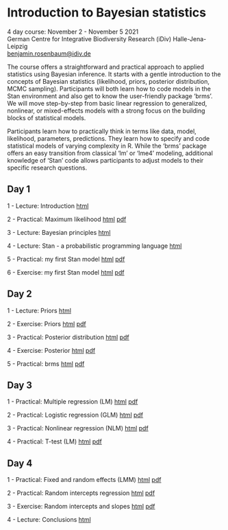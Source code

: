 # Introduction to Bayesian statistics

4 day course: November 2 - November 5 2021  
German Centre for Integrative Biodiversity Research (iDiv) Halle-Jena-Leipzig  
benjamin.rosenbaum@idiv.de  

The course offers a straightforward and practical approach to applied statistics using Bayesian inference. It starts with a gentle introduction to the concepts of Bayesian statistics (likelihood, priors, posterior distribution, MCMC sampling). Participants will both learn how to code models in the Stan environment and also get to know the user-friendly package ‘brms’. We will move step-by-step from basic linear regression to generalized, nonlinear, or mixed-effects models with a strong focus on the building blocks of statistical models.  

Participants learn how to practically think in terms like data, model, likelihood, parameters, predictions. They learn how to specify and code statistical models of varying complexity in R. While the ‘brms’ package offers an easy transition from classical ‘lm’ or ‘lme4’ modeling, additional knowledge of ‘Stan’ code allows participants to adjust models to their specific research questions.  

## Day 1 

1 - Lecture: Introduction [html](https://benjamin-rosenbaum.github.io/bayesian-intro/Day_1_1_Intro.html)

2 - Practical: Maximum likelihood [html](https://benjamin-rosenbaum.github.io/bayesian-intro/Day_1_2_practical_maximum_likelihood.html) [pdf](https://benjamin-rosenbaum.github.io/bayesian-intro/Day_1_2_practical_maximum_likelihood.pdf)

3 - Lecture: Bayesian principles [html](https://benjamin-rosenbaum.github.io/bayesian-intro/Day_1_3_Bayesian_principles.html)

4 - Lecture: Stan - a probabilistic programming language [html](https://benjamin-rosenbaum.github.io/bayesian-intro/Day_1_4_Stan.html)

5 - Practical: my first Stan model [html](https://benjamin-rosenbaum.github.io/bayesian-intro/Day_1_5_practical_first_Stan_model.html) [pdf](https://benjamin-rosenbaum.github.io/bayesian-intro/Day_1_5_practical_first_Stan_model.pdf)

6 - Exercise: my first Stan model [html](https://benjamin-rosenbaum.github.io/bayesian-intro/Day_1_6_exercises_first_Stan_model.html) [pdf](https://benjamin-rosenbaum.github.io/bayesian-intro/Day_1_6_exercises_first_Stan_model.pdf)

## Day 2 

1 - Lecture: Priors [html](https://benjamin-rosenbaum.github.io/bayesian-intro/Day_2_1_Priors.html)

2 - Exercise: Priors [html](https://benjamin-rosenbaum.github.io/bayesian-intro/Day_2_2_exercise_priors.html) [pdf](https://benjamin-rosenbaum.github.io/bayesian-intro/Day_2_2_exercise_priors.pdf)

3 - Practical: Posterior distribution [html](https://benjamin-rosenbaum.github.io/bayesian-intro/Day_2_3_practical_posterior.html) [pdf](https://benjamin-rosenbaum.github.io/bayesian-intro/Day_2_3_practical_posterior.pdf)

4 - Exercise: Posterior [html](https://benjamin-rosenbaum.github.io/bayesian-intro/Day_2_4_exercise_posterior.html) [pdf](https://benjamin-rosenbaum.github.io/bayesian-intro/Day_2_4_exercise_posterior.pdf)

5 - Practical: brms [html](https://benjamin-rosenbaum.github.io/bayesian-intro/Day_2_5_practical_brms.html) [pdf](https://benjamin-rosenbaum.github.io/bayesian-intro/Day_2_5_practical_brms.pdf)

## Day 3 

1 - Practical: Multiple regression (LM) [html](https://benjamin-rosenbaum.github.io/bayesian-intro/Day_3_1_practical_lm_multiple.html) [pdf](https://benjamin-rosenbaum.github.io/bayesian-intro/Day_3_1_practical_lm_multiple.pdf)

2 - Practical: Logistic regression (GLM) [html](https://benjamin-rosenbaum.github.io/bayesian-intro/Day_3_2_practical_logistic.html) [pdf](https://benjamin-rosenbaum.github.io/bayesian-intro/Day_3_2_practical_logistic.pdf)

3 - Practical: Nonlinear regression (NLM) [html](https://benjamin-rosenbaum.github.io/bayesian-intro/Day_3_3_practical_nonlinear.html) [pdf](https://benjamin-rosenbaum.github.io/bayesian-intro/Day_3_3_practical_nonlinear.pdf)

4 - Practical: T-test (LM) [html](https://benjamin-rosenbaum.github.io/bayesian-intro/Day_3_4_practical_t-test.html) [pdf](https://benjamin-rosenbaum.github.io/bayesian-intro/Day_3_4_practical_t-test.pdf)

## Day 4 

1 - Practical: Fixed and random effects (LMM) [html](https://benjamin-rosenbaum.github.io/bayesian-intro/Day_4_1_practical_fixed_and_random_effects.html) [pdf](https://benjamin-rosenbaum.github.io/bayesian-intro/Day_4_1_practical_fixed_and_random_effects.pdf)

2 - Practical: Random intercepts regression [html](https://benjamin-rosenbaum.github.io/bayesian-intro/Day_4_2_practical_random_intercepts_regression.html) [pdf](https://benjamin-rosenbaum.github.io/bayesian-intro/Day_4_2_practical_random_intercepts_regression.pdf)

3 - Exercise: Random intercepts and slopes [html](https://benjamin-rosenbaum.github.io/bayesian-intro/Day_4_3_exercise_random_slopes_regression.html) [pdf](https://benjamin-rosenbaum.github.io/bayesian-intro/Day_4_3_exercise_random_slopes_regression.pdf)

4 - Lecture: Conclusions [html](https://benjamin-rosenbaum.github.io/bayesian-intro/Day_4_4_Conclusions.html)

